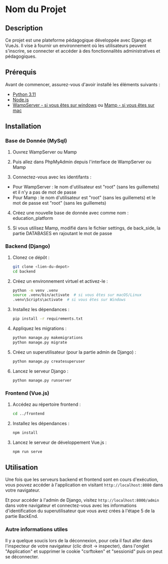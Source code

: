 # Nom du Projet

## Description
Ce projet est une plateforme pédagogique développée avec Django et VueJs. Il vise à fournir un environnement où les utilisateurs peuvent s'inscrire, se connecter et accéder à des fonctionnalités administratives et pédagogiques.

## Prérequis
Avant de commencer, assurez-vous d'avoir installé les éléments suivants :
- [Python 3.11](https://www.python.org/downloads/)
- [Node.js](https://nodejs.org/fr/)
- [WampServer - si vous êtes sur windows](https://www.wampserver.com/en/) ou [Mamp - si vous êtes sur mac](https://www.mamp.info/en/downloads/)

## Installation

### Base de Donnée (MySql)

1. Ouvrez WampServer ou Mamp

2. Puis allez dans PhpMyAdmin depuis l'interface de WampServer ou Mamp

3. Connectez-vous avec les identifants :
- Pour WampServer : le nom d'utilisateur est "root" (sans les guillemets) et il n'y a pas de mot de passe
- Pour Mamp : le nom d'utilisateur est "root" (sans les guillemets) et le mot de passe est "root" (sans les guillemets)

4. Créez une nouvelle base de donnée avec comme nom : education_platform

5. Si vous utilisez Mamp, modifié dans le fichier settings, de back_side, la partie DATABASES en rajoutant le mot de passe

### Backend (Django)

1. Clonez ce dépôt :
   ```bash
   git clone <lien-du-depot>
   cd backend

2. Créez un environnement virtuel et activez-le :
    ```bash
    python -m venv .venv
    source .venv/bin/activate  # si vous êtes sur macOS/Linux
    .venv\Scripts\activate  # si vous êtes sur Windows

3. Installez les dépendances :
    ```bash
    pip install -r requirements.txt

4. Appliquez les migrations :
    ```bash
    python manage.py makemigrations
    python manage.py migrate

5. Créez un superutilisateur (pour la partie admin de Django) :
    ```bash
    python manage.py createsuperuser

6. Lancez le serveur Django :  
    ```bash
    python manage.py runserver

###	Frontend (Vue.js)
1. Accédez au répertoire frontend :
    ```bash
    cd ../frontend

2. Installez les dépendances :
    ```bash
    npm install

3. Lancez le serveur de développement Vue.js :
    ```bash
    npm run serve

## Utilisation
Une fois que les serveurs backend et frontend sont en cours d'exécution, vous pouvez accéder à l'application en visitant `http://localhost:8080` dans votre navigateur. 

Et pour accéder à l'admin de Django, visitez `http://localhost:8000/admin` dans votre navigateur et connectez-vous avec les informations d'identification du superutilisateur que vous avez crées à l'étape 5 de la partie BackEnd.


### Autre informations utiles
Il y a quelque soucis lors de la déconnexion, pour cela il faut aller dans l'inspecteur de votre navigateur (clic droit -> inspecter), dans l'onglet "Application" et supprimer le cookie "csrftoken" et "sessionid" puis on peut se déconnecter.